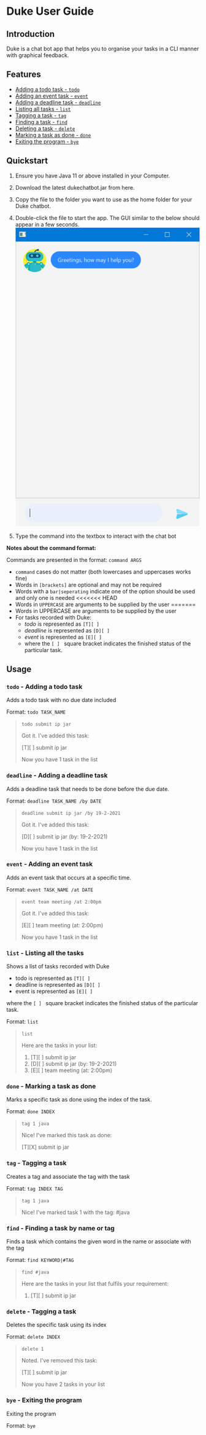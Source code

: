 # Duke User Guide

## Introduction

Duke is a chat bot app that helps you to organise your tasks in a CLI manner with graphical feedback.

## Features
- [Adding a todo task - `todo`](#todo)
- [Adding an event task - `event`](#event)
- [Adding a deadline task - `deadline`](#deadline)
- [Listing all tasks - `list`](#list)
- [Tagging a task - `tag`](#tag)
- [Finding a task - `find`](#find)
- [Deleting a task - `delete`](#delete)
- [Marking a task as done - `done`](#done)
- [Exiting the program - `bye`](#bye) 

## Quickstart
1. Ensure you have Java 11 or above installed in your Computer.

1. Download the latest dukechatbot.jar from here.

1. Copy the file to the folder you want to use as the home folder for your Duke chatbot.

1. Double-click the file to start the app. The GUI similar to the below should appear in a few seconds.
   ![img.png](img.png)
1. Type the command into the textbox to interact with the chat bot

**Notes about the command format:**

Commands are presented in the format: `command ARGS`

- `command` cases do not matter (both lowercases and uppercases works fine)
- Words in `[brackets]` are optional and may not be required
- Words with a `bar|seperating` indicate one of the option should be used and only one is needed
<<<<<<< HEAD
- Words in `UPPERCASE` are arguments to be supplied by the user
=======
- Words in UPPERCASE are arguments to be supplied by the user
- For tasks recorded with Duke:
    - *todo* is represented as `[T][ ]`
    - *deadline* is represented as `[D][ ]`
    - *event* is represented as `[E][ ]`
    - where the `[ ] ` square bracket indicates the finished status of the particular task.
    
## Usage

### <a name="todo">`todo` - Adding a todo task</a>

Adds a todo task with no due date included

Format: `todo TASK_NAME`
> `todo submit ip jar`
> 
> Got it. I've added this task:
> 
> [T][ ] submit ip jar
> 
> Now you have 1 task in the list
###  <a name="deadline">`deadline` - Adding a deadline task</a>

Adds a deadline task that needs to be done before the due date.

Format: `deadline TASK_NAME /by DATE`
> `deadline submit ip jar /by 19-2-2021`
>
> Got it. I've added this task:
>
> [D][ ] submit ip jar (by: 19-2-2021)
>
> Now you have 1 task in the list
###  <a name="event">`event` - Adding an event task</a>

Adds an event task that occurs at a specific time.

Format: `event TASK_NAME /at DATE`
> `event team meeting /at 2:00pm`
>
> Got it. I've added this task:
>
> [E][ ] team meeting (at: 2:00pm)
>
> Now you have 1 task in the list
### <a name="list">`list` - Listing all the tasks</a>

Shows a list of tasks recorded with Duke

- todo is represented as `[T][ ]`
- deadline is represented as `[D][ ]`
- event is represented as `[E][ ]`

where the `[ ] ` square bracket indicates the finished status of the particular task.

Format: `list`
> `list`
> 
> Here are the tasks in your list:
> 1. [T][ ] submit ip jar
> 2. [D][ ] submit ip jar (by: 19-2-2021)
> 3. [E][ ] team meeting (at: 2:00pm)

### <a name="done">`done` - Marking a task as done</a>

Marks a specific task as done using the index of the task.

Format: `done INDEX`

> `tag 1 java`
>
> Nice! I've marked this task as done: 
> 
> [T][X] submit ip jar
### <a name="tag">`tag` - Tagging a task</a>
Creates a tag and associate the tag with the task

Format: `tag INDEX TAG`

> `tag 1 java`
> 
> Nice! I've marked task 1 with the tag: #java

### <a name="find">`find` - Finding a task by name or tag</a>
Finds a task which contains the given word in the name or associate with the tag

Format: `find KEYWORD|#TAG`

> `find #java`
> 
> Here are the tasks in your list that fulfils your requirement:
>
> 1. [T][ ] submit ip jar
### <a name="delete">`delete` - Tagging a task</a>
Deletes the specific task using its index

Format: `delete INDEX`

> `delete 1`
>
> Noted. I've removed this task: 
> 
> [T][ ] submit ip jar
> 
> Now you have 2 tasks in your list

### <a name="bye">`bye` - Exiting the program </a>

Exiting the program

Format: `bye`